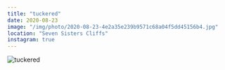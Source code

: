 ```yaml
---
title: "tuckered"
date: 2020-08-23
image: "/img/photo/2020-08-23-4e2a35e239b9571c68a04f5dd45156b4.jpg"
location: "Seven Sisters Cliffs"
instagram: true
---
```


![tuckered](/img/photo/2020-08-23-4e2a35e239b9571c68a04f5dd45156b4.jpg)
